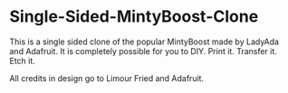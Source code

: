 Single-Sided-MintyBoost-Clone
=============================

This is a single sided clone of the popular MintyBoost made by LadyAda and Adafruit. It is completely possible for you to DIY. Print it. Transfer it. Etch it.

All credits in design go to Limour Fried and Adafruit.
